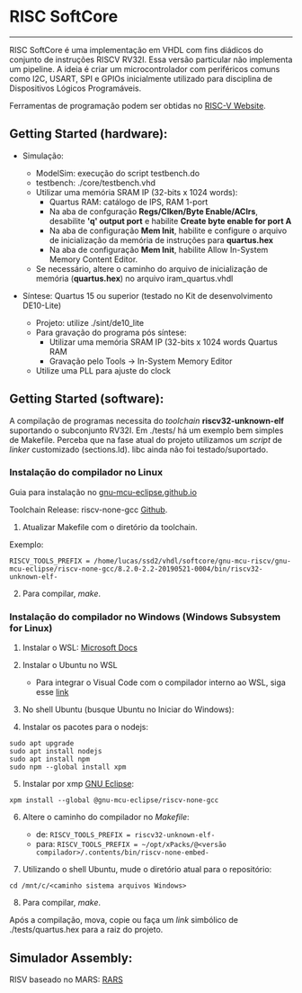 # RISC SoftCore
---

RISC SoftCore é uma implementação em VHDL com fins diádicos do conjunto de instruções RISCV RV32I. Essa versão particular não implementa um pipeline. A ideia é criar um microcontrolador com periféricos comuns como I2C, USART, SPI e GPIOs inicialmente utilizado para disciplina de Dispositivos Lógicos Programáveis.

Ferramentas de programação podem ser obtidas no [RISC-V Website](https://riscv.org/software-status/).

## Getting Started (hardware):

- Simulação:
    - ModelSim: execução do script testbench.do
    - testbench: ./core/testbench.vhd
    - Utilizar uma memória SRAM IP (32-bits x 1024 words):
        - Quartus RAM: catálogo de IPS, RAM 1-port
        - Na aba de confguração  __Regs/Clken/Byte Enable/AClrs__, desabilite __'q' output port__ e habilite __Create byte enable for port A__
        - Na aba de configuração __Mem Init__, habilite e configure o arquivo de inicialização da memória de instruções para __quartus.hex__
        - Na aba de configuração __Mem Init__, habilite Allow In-System Memory Content Editor.
    - Se necessário, altere o caminho do arquivo de inicialização de memória (__quartus.hex__) no arquivo iram_quartus.vhdl

- Síntese: Quartus 15 ou superior (testado no Kit de desenvolvimento DE10-Lite)
    - Projeto: utilize ./sint/de10_lite
    - Para gravação do programa pós síntese:
        - Utilizar uma memória SRAM IP (32-bits x 1024 words Quartus RAM
        - Gravação pelo Tools -> In-System Memory Editor
    - Utilize uma PLL para ajuste do clock

## Getting Started (software):

A compilação de programas necessita do _toolchain_ __riscv32-unknown-elf__ suportando o subconjunto RV32I. Em ./tests/ há um exemplo bem simples de Makefile. Perceba que na fase atual do projeto utilizamos um _script_ de _linker_ customizado (sections.ld). libc ainda não foi testado/suportado.

### Instalação do compilador no Linux

Guia para instalação no [gnu-mcu-eclipse.github.io](https://gnu-mcu-eclipse.github.io/toolchain/riscv/install/#gnulinux)

Toolchain Release: riscv-none-gcc [Github](https://github.com/gnu-mcu-eclipse/riscv-none-gcc/releases).

1. Atualizar Makefile com o diretório da toolchain. 

Exemplo:

```RISCV_TOOLS_PREFIX = /home/lucas/ssd2/vhdl/softcore/gnu-mcu-riscv/gnu-mcu-eclipse/riscv-none-gcc/8.2.0-2.2-20190521-0004/bin/riscv32-unknown-elf-```

2. Para compilar, _make_.

### Instalação do compilador no Windows (Windows Subsystem for Linux)

1. Instalar o WSL: [Microsoft Docs](https://docs.microsoft.com/en-us/windows/wsl/install-win10)
2. Instalar o Ubuntu no WSL

	- Para integrar o Visual Code com o compilador interno ao WSL, siga esse [link](https://devblogs.microsoft.com/commandline/an-in-depth-tutorial-on-linux-development-on-windows-with-wsl-and-visual-studio-code/)

3. No shell Ubuntu (busque Ubuntu no Iniciar do Windows):
4. Instalar os pacotes para o nodejs:

```sudo apt update
sudo apt upgrade
sudo apt install nodejs
sudo apt install npm
sudo npm --global install xpm
```

5. Instalar por xmp [GNU Eclipse](https://gnu-mcu-eclipse.github.io/toolchain/riscv/install/):

```xpm install --global @gnu-mcu-eclipse/riscv-none-gcc```

6. Altere o caminho do compilador no _Makefile_:
	- de:
```RISCV_TOOLS_PREFIX = riscv32-unknown-elf-```
	- para:
```RISCV_TOOLS_PREFIX = ~/opt/xPacks/@<versão compilador>/.contents/bin/riscv-none-embed-```

7. Utilizando o shell Ubuntu,  mude o diretório atual para o repositório:

```cd /mnt/c/<caminho sistema arquivos Windows>```

8. Para compilar, _make_.

Após a compilação, mova, copie ou faça um _link_ simbólico de ./tests/quartus.hex para a raiz do projeto.

## Simulador Assembly:

RISV baseado no MARS: [RARS](https://github.com/TheThirdOne/rars)
